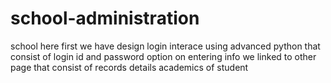 # school-administration
school
here first we have design login interace using advanced python that consist
of login id and password option 
on entering info we linked to other page that consist of records details academics of student
